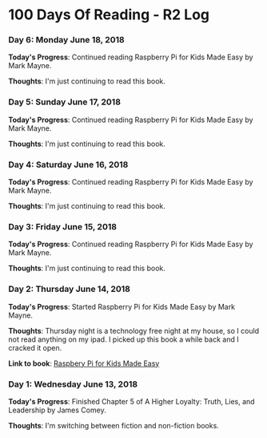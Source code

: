 # 100 Days Of Reading - R2 Log

### Day 6: Monday June 18, 2018

**Today's Progress**:  Continued reading Raspberry Pi for Kids Made Easy by Mark Mayne.

**Thoughts**:  I'm just continuing to read this book.

### Day 5: Sunday June 17, 2018

**Today's Progress**:  Continued reading Raspberry Pi for Kids Made Easy by Mark Mayne.

**Thoughts**:  I'm just continuing to read this book.

### Day 4: Saturday June 16, 2018

**Today's Progress**:  Continued reading Raspberry Pi for Kids Made Easy by Mark Mayne.

**Thoughts**:  I'm just continuing to read this book.

### Day 3: Friday June 15, 2018

**Today's Progress**:  Continued reading Raspberry Pi for Kids Made Easy by Mark Mayne.

**Thoughts**:  I'm just continuing to read this book.

### Day 2: Thursday June 14, 2018

**Today's Progress**:  Started Raspberry Pi for Kids Made Easy by Mark Mayne.

**Thoughts**:  Thursday night is a technology free night at my house, so I could not read anything on my ipad.  I picked up this book a while back and I cracked it open.

**Link to book**: [Raspbery Pi for Kids Made Easy](https://www.amazon.com/Raspberry-Kids-Updated-Made-Easy/dp/1786645386)

### Day 1: Wednesday June 13, 2018

**Today's Progress**:  Finished Chapter 5 of A Higher Loyalty: Truth, Lies, and Leadership by James Comey.

**Thoughts**:  I'm switching between fiction and non-fiction books.

